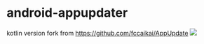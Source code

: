 # android-appupdater
kotlin version fork from https://github.com/fccaikai/AppUpdate
[![](https://jitpack.io/v/menghx/android-appupdater.svg)](https://jitpack.io/#menghx/android-appupdater)
